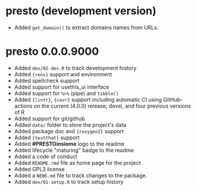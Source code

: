# presto (development version)

* Added `get_domain()` to extract domains names from URLs.


# presto 0.0.0.9000

* Added `dev/02-dev.R` to track development history
* Added `{renv}` support and environment
* Added spellcheck support
* Added support for usethis_ui interface
* Added support for `%>%` (pipe) and `tibble()`
* Added `{lintr}`, `{covr}` support including automatic CI using
  GitHub-actions on the current (4.0.0) release, devel, and four
  previous versions of R
* Added support for git/github
* Added `data/` folder to store the project's data
* Added package doc and `{roxygen2}` support
* Added `{testthat}` support
* Added **#PRESTOinsieme** logo to the readme
* Added lifecycle "maturing" badge to the readme
* Added a code of conduct
* Added `README.rmd` file as home page for the project
* Added GPL3 license
* Added a `NEWS.md` file to track changes to the package.
* Added `dev/01-setup.R` to track setup history
